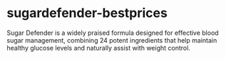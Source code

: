 # sugardefender-bestprices
Sugar Defender is a widely praised formula designed for effective blood sugar management, combining 24 potent ingredients that help maintain healthy glucose levels and naturally assist with weight control.
